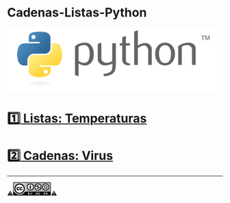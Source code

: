 # Cadenas-Listas-Python
![header.png](https://github.com/kikelopser/Cadenas-Listas-Python/blob/main/Imagenes/header.png)

# [:one: Listas: Temperaturas](https://github.com/kikelopser/tarea-chocolatey/blob/main/Paginas/explicacion.md) 
# [:two: Cadenas: Virus](https://github.com/kikelopser/tarea-chocolatey/blob/main/Paginas/instalacion.md)

-----------------
:warning:![LICENCIA](https://github.com/kikelopser/tarea-chocolatey/blob/main/Imagenes/licencia.png):warning:

